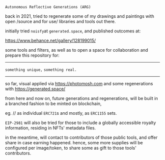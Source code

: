   
    Autonomous Reflective Generations (ARG)

back in 2021, tried to regenerate some of my drawings and paintings with open /source and for use/ libraries and tools out there. 

initially tried `noisfy`at `generated.space`, and published outcomes at:

https://www.behance.net/gallery/128199015/

 some tools and filters, as well as to open a space for collaboration and prepare this repository for: 

---
`something unique,` `something real.`


--- 

so far, visual applied via https://photomosh.com and some regenerations with
https://generated.space/

from here and now on, future generations and regenerations, will be built in a branched fashion to be minted on blockchain, 

eg.  // as individual `ERC721`s and mostly, as `ERC1155` sets.

`EIP-2981` will also be tried for those to include a globally accessible royalty information, residing in NFTs' metadata files.

in the meantime, will contact to contributors of those public tools, and offer share in case earning happened. hence, some more supplies will be configured per image/token, to share some as gift to those tools' contributors.



